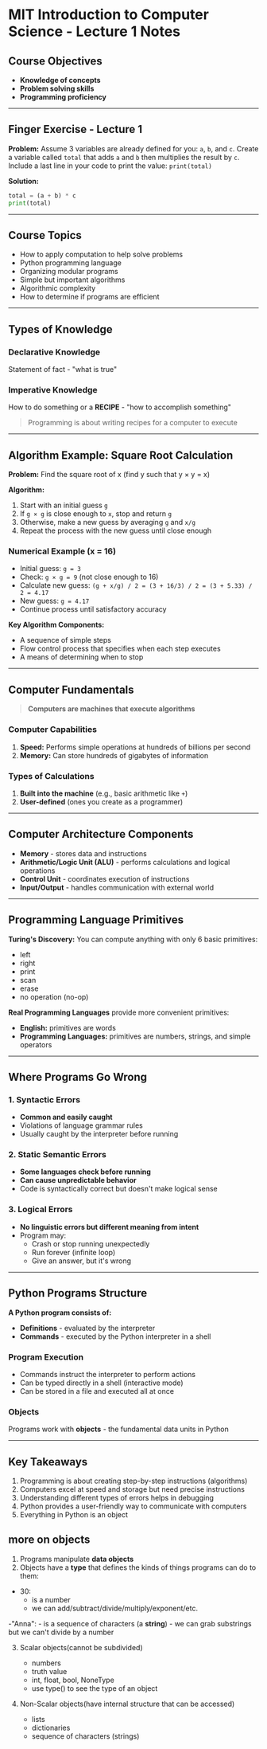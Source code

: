 # MIT Introduction to Computer Science - Lecture 1 Notes

## Course Objectives
- **Knowledge of concepts**
- **Problem solving skills**
- **Programming proficiency**

---

## Finger Exercise - Lecture 1

**Problem:** Assume 3 variables are already defined for you: `a`, `b`, and `c`. Create a variable called `total` that adds `a` and `b` then multiplies the result by `c`. Include a last line in your code to print the value: `print(total)`

**Solution:**
```python
total = (a + b) * c
print(total)
```

---

## Course Topics

- How to apply computation to help solve problems
- Python programming language
- Organizing modular programs
- Simple but important algorithms
- Algorithmic complexity
- How to determine if programs are efficient

---

## Types of Knowledge

### Declarative Knowledge
Statement of fact - "what is true"

### Imperative Knowledge
How to do something or a **RECIPE** - "how to accomplish something"

> Programming is about writing recipes for a computer to execute

---

## Algorithm Example: Square Root Calculation

**Problem:** Find the square root of x (find y such that y × y = x)

**Algorithm:**
1. Start with an initial guess `g`
2. If `g × g` is close enough to `x`, stop and return `g`
3. Otherwise, make a new guess by averaging `g` and `x/g`
4. Repeat the process with the new guess until close enough

### Numerical Example (x = 16)
- Initial guess: `g = 3`
- Check: `g × g = 9` (not close enough to 16)
- Calculate new guess: `(g + x/g) / 2 = (3 + 16/3) / 2 = (3 + 5.33) / 2 = 4.17`
- New guess: `g = 4.17`
- Continue process until satisfactory accuracy

**Key Algorithm Components:**
- A sequence of simple steps
- Flow control process that specifies when each step executes
- A means of determining when to stop

---

## Computer Fundamentals

> **Computers are machines that execute algorithms**

### Computer Capabilities
1. **Speed:** Performs simple operations at hundreds of billions per second
2. **Memory:** Can store hundreds of gigabytes of information

### Types of Calculations
1. **Built into the machine** (e.g., basic arithmetic like `+`)
2. **User-defined** (ones you create as a programmer)

---

## Computer Architecture Components

- **Memory** - stores data and instructions
- **Arithmetic/Logic Unit (ALU)** - performs calculations and logical operations
- **Control Unit** - coordinates execution of instructions
- **Input/Output** - handles communication with external world

---

## Programming Language Primitives

**Turing's Discovery:** You can compute anything with only 6 basic primitives:
- left
- right  
- print
- scan
- erase
- no operation (no-op)

**Real Programming Languages** provide more convenient primitives:
- **English:** primitives are words
- **Programming Languages:** primitives are numbers, strings, and simple operators

---

## Where Programs Go Wrong

### 1. Syntactic Errors
- **Common and easily caught**
- Violations of language grammar rules
- Usually caught by the interpreter before running

### 2. Static Semantic Errors
- **Some languages check before running**
- **Can cause unpredictable behavior**
- Code is syntactically correct but doesn't make logical sense

### 3. Logical Errors
- **No linguistic errors but different meaning from intent**
- Program may:
  - Crash or stop running unexpectedly
  - Run forever (infinite loop)
  - Give an answer, but it's wrong

---

## Python Programs Structure

**A Python program consists of:**
- **Definitions** - evaluated by the interpreter
- **Commands** - executed by the Python interpreter in a shell

### Program Execution
- Commands instruct the interpreter to perform actions
- Can be typed directly in a shell (interactive mode)
- Can be stored in a file and executed all at once

### Objects
Programs work with **objects** - the fundamental data units in Python

---

## Key Takeaways

1. Programming is about creating step-by-step instructions (algorithms)
2. Computers excel at speed and storage but need precise instructions
3. Understanding different types of errors helps in debugging
4. Python provides a user-friendly way to communicate with computers
5. Everything in Python is an object

## more on objects

1. Programs manipulate **data objects**
2. Objects have a **type** that defines the kinds of things programs can do to them:
- 30:
    - is a number
    - we can add/subtract/divide/multiply/exponent/etc.

-"Anna":
    - is a sequence of characters (a **string**)
    - we can grab substrings but we can't divide by a number

3. Scalar objects(cannot be subdivided)
    - numbers
    - truth value
    - int, float, bool, NoneType
    - use type() to see the type of an object

4. Non-Scalar objects(have internal structure that can be accessed)
    - lists
    - dictionaries
    - sequence of characters (strings)
